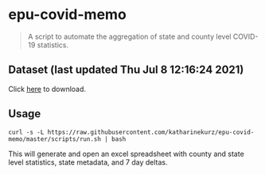 # epu-covid-memo

> A script to automate the aggregation of state and county level COVID-19 statistics.

<!-- tmpl start -->

## Dataset (last updated Thu Jul  8 12:16:24 2021)

Click [here](https://covid-artifacts.s3.amazonaws.com/records/2021-7-8-121623-covid_artifact.xls) to download.

<!-- tmpl end -->

## Usage

```
curl -s -L https://raw.githubusercontent.com/katharinekurz/epu-covid-memo/master/scripts/run.sh | bash
```

This will generate and open an excel spreadsheet with county and state level statistics, state metadata, and 7 day deltas.